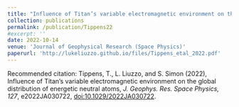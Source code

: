 ```yaml
---
title: "Influence of Titan’s variable electromagnetic environment on the global distribution of energetic neutral atoms"
collection: publications
permalink: /publication/Tippens22
#excerpt: ''
date: 2022-10-14
venue: 'Journal of Geophysical Research (Space Physics)'
paperurl: 'http://lukeliuzzo.github.io/files/Tippens_etal_2022.pdf'
---
```


Recommended citation: Tippens, T., L. Liuzzo, and S. Simon (2022), Influence of Titan’s variable electromagnetic environment on the global distribution of energetic neutral atoms, <i>J. Geophys. Res. Space Physics, 127</i>, e2022JA030722, [doi:10.1029/2022JA030722](https://doi.org/10.1029/2022JA030722).
